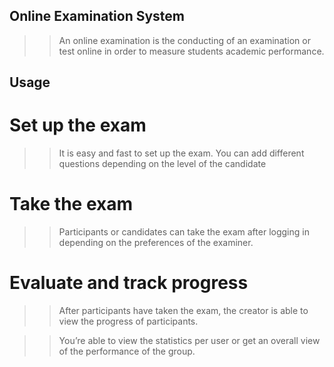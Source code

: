 ## Online Examination System

>> An online examination is the conducting of an examination or test online in order to measure students academic performance.


## Usage

# Set up the exam
>> It is easy and fast to set up the exam. You can add different questions depending on the level of the candidate

# Take the exam
>> Participants or candidates can take the exam after logging in depending on the preferences of the examiner.

# Evaluate and track progress
>> After participants have taken the exam, the creator is able to view the progress of participants.

>> You’re able to view the statistics per user or get an overall view of the performance of the group.